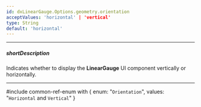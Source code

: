 ```yaml
---
id: dxLinearGauge.Options.geometry.orientation
acceptValues: 'horizontal' | 'vertical'
type: String
default: 'horizontal'
---
```

---
##### shortDescription
Indicates whether to display the **LinearGauge** UI component vertically or horizontally.

---
#include common-ref-enum with {
    enum: "`Orientation`",
    values: "`Horizontal` and `Vertical`"
}